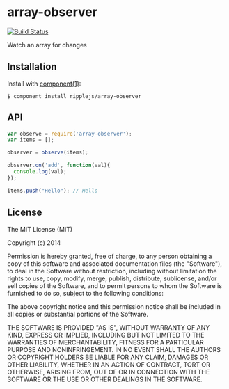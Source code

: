 
# array-observer

[![Build Status](https://travis-ci.org/ripplejs/array-observer.png?branch=master)](https://travis-ci.org/ripplejs/array-observer)

  Watch an array for changes

## Installation

  Install with [component(1)](http://component.io):

    $ component install ripplejs/array-observer

## API

```js
var observe = require('array-observer');
var items = [];

observer = observe(items);

observer.on('add', function(val){
  console.log(val);
});

items.push("Hello"); // Hello
```

## License

  The MIT License (MIT)

  Copyright (c) 2014 <copyright holders>

  Permission is hereby granted, free of charge, to any person obtaining a copy
  of this software and associated documentation files (the "Software"), to deal
  in the Software without restriction, including without limitation the rights
  to use, copy, modify, merge, publish, distribute, sublicense, and/or sell
  copies of the Software, and to permit persons to whom the Software is
  furnished to do so, subject to the following conditions:

  The above copyright notice and this permission notice shall be included in
  all copies or substantial portions of the Software.

  THE SOFTWARE IS PROVIDED "AS IS", WITHOUT WARRANTY OF ANY KIND, EXPRESS OR
  IMPLIED, INCLUDING BUT NOT LIMITED TO THE WARRANTIES OF MERCHANTABILITY,
  FITNESS FOR A PARTICULAR PURPOSE AND NONINFRINGEMENT. IN NO EVENT SHALL THE
  AUTHORS OR COPYRIGHT HOLDERS BE LIABLE FOR ANY CLAIM, DAMAGES OR OTHER
  LIABILITY, WHETHER IN AN ACTION OF CONTRACT, TORT OR OTHERWISE, ARISING FROM,
  OUT OF OR IN CONNECTION WITH THE SOFTWARE OR THE USE OR OTHER DEALINGS IN
  THE SOFTWARE.